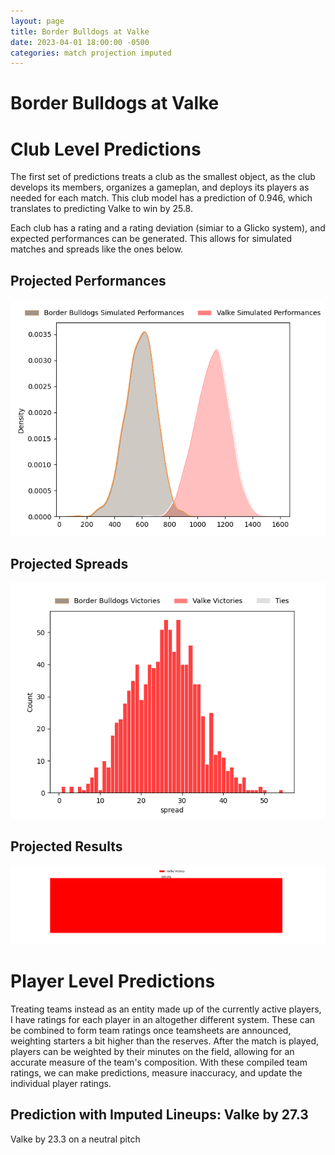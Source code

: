```yaml
---  
layout: page  
title: Border Bulldogs at Valke  
date: 2023-04-01 18:00:00 -0500  
categories: match projection imputed  
---
```

# Border Bulldogs at Valke

# Club Level Predictions


The first set of predictions treats a club as the smallest object, as the club develops its members, organizes a gameplan, and deploys its players as needed for each match. This club model has a prediction of 0.946, which translates to predicting Valke to win by 25.8.

Each club has a rating and a rating deviation (simiar to a Glicko system), and expected performances can be generated. This allows for simulated matches and spreads like the ones below.
## Projected Performances


![Projected Performances](plots/performances_2023-04-01-Valke-BorderBulldogs.png)
## Projected Spreads


![Projected Spreads](plots/spreads_2023-04-01-Valke-BorderBulldogs.png)
## Projected Results


![Projected Results](plots/resultbar_2023-04-01-Valke-BorderBulldogs.png)
# Player Level Predictions


Treating teams instead as an entity made up of the currently active players, I have ratings for each player in an altogether different system. These can be combined to form team ratings once teamsheets are announced, weighting starters a bit higher than the reserves. After the match is played, players can be weighted by their minutes on the field, allowing for an accurate measure of the team's composition. With these compiled team ratings, we can make predictions, measure inaccuracy, and update the individual player ratings.
## Prediction with Imputed Lineups: Valke by 27.3


Valke by 23.3 on a neutral pitch

